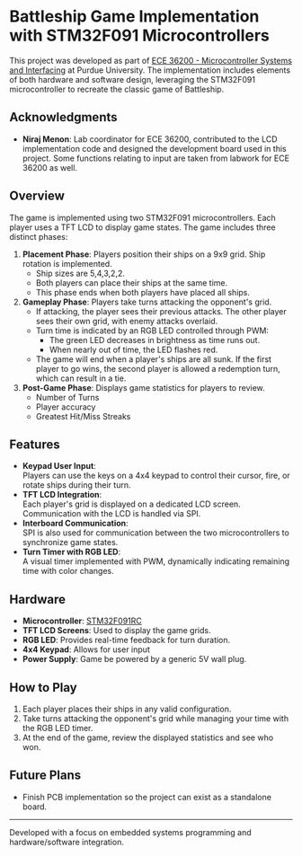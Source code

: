 # Battleship Game Implementation with STM32F091 Microcontrollers  

This project was developed as part of [ECE 36200 - Microcontroller Systems and Interfacing](https://engineering.purdue.edu/ECE/Academics/Undergraduates/UGO/CourseInfo?courseid=278&show=true) at Purdue University. The implementation includes elements of both hardware and software design, leveraging the STM32F091 microcontroller to recreate the classic game of Battleship.  

## Acknowledgments  
- **Niraj Menon**: Lab coordinator for ECE 36200, contributed to the LCD implementation code and designed the development board used in this project. Some functions relating to input are taken from labwork for ECE 36200 as well.  

## Overview  
The game is implemented using two STM32F091 microcontrollers. Each player uses a TFT LCD to display game states. The game includes three distinct phases:  
1. **Placement Phase**: Players position their ships on a 9x9 grid. Ship rotation is implemented.
   - Ship sizes are 5,4,3,2,2.
   - Both players can place their ships at the same time.
   - This phase ends when both players have placed all ships.
2. **Gameplay Phase**: Players take turns attacking the opponent's grid.  
   - If attacking, the player sees their previous attacks. The other player sees their own grid, with enemy attacks overlaid.  
   - Turn time is indicated by an RGB LED controlled through PWM:  
     - The green LED decreases in brightness as time runs out.  
     - When nearly out of time, the LED flashes red.
   - The game will end when a player's ships are all sunk. If the first player to go wins, the second player is allowed a redemption turn, which can result in a tie.
3. **Post-Game Phase**: Displays game statistics for players to review.
   - Number of Turns
   - Player accuracy
   - Greatest Hit/Miss Streaks 

## Features  
- **Keypad User Input**:  
  Players can use the keys on a 4x4 keypad to control their cursor, fire, or rotate ships during their turn.
- **TFT LCD Integration**:  
  Each player's grid is displayed on a dedicated LCD screen. Communication with the LCD is handled via SPI.  
- **Interboard Communication**:  
  SPI is also used for communication between the two microcontrollers to synchronize game states.  
- **Turn Timer with RGB LED**:  
  A visual timer implemented with PWM, dynamically indicating remaining time with color changes.


## Hardware  
- **Microcontroller**: [STM32F091RC](https://www.st.com/en/microcontrollers-microprocessors/stm32f091rc.html)  
- **TFT LCD Screens**: Used to display the game grids.  
- **RGB LED**: Provides real-time feedback for turn duration.
- **4x4 Keypad**: Allows for user input
- **Power Supply**: Game be powered by a generic 5V wall plug.

## How to Play    
1. Each player places their ships in any valid configuration.
2. Take turns attacking the opponent's grid while managing your time with the RGB LED timer.  
3. At the end of the game, review the displayed statistics and see who won.  

## Future Plans  
- Finish PCB implementation so the project can exist as a standalone board.  

---

Developed with a focus on embedded systems programming and hardware/software integration.  
